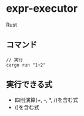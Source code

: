 # expr-executor

Rust

## コマンド

```
// 実行
cargo run "1+2"
```

## 実行できる式

- 四則演算(+, -, *, /)を含む式
- ()を含む式
